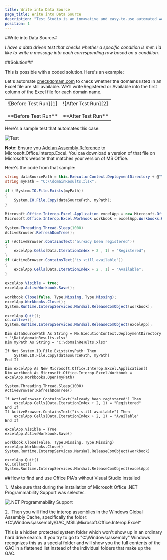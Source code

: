 ```yaml
---
title: Write into Data Source
page_title: Write into Data Source
description: "Test Studio is an innovative and easy-to-use automated web, WPF and load testing solution. Test Studio tests support essential technologies like ASP.NET AJAX, Silverlight, PHP and MVC. HTML5, Testing framework, functional testing, performance testing, load testing, exploratory testing, manual testing."
position: 1
---
```

#Write into Data Source#

*I have a data driven test that checks whether a specific condition is met. I'd like to write a message into each corresponding row based on a condition.*

##Solution##

This is possible with a coded solution. Here's an example:

Let's automate <a href="http://www.checkdomain.com/" target ="_blank">checkdomain.com</a> to check whether the domains listed in an Excel file are still available. We'll write Registered or Available into the first column of the Excel file for each domain name.

<table id="no-table">
	<tr>
		<td>![Before Test Run][1] <br><br>**Before Test Run**</td>
		<td>![After Test Run][2] <br><br>**After Test Run**</td>
	</tr>
<table>

Here's a sample test that automates this case:

![Test][3]

**Note:** Ensure you <a href="/advanced-topics/coded-steps/add-assembly-reference" target="_blank">Add an Assembly Reference</a> to Microsoft.Office.Interop.Excel. You can download a version of that file on Microsoft's website that matches your version of MS Office.

Here's the code from that sample:

```C#
string dataSourcePath = this.ExecutionContext.DeploymentDirectory + @"\Data\domainResults.xlsx";
string myPath = "C:\\domainResults.xlsx";
 
if (!System.IO.File.Exists(myPath))
{
    System.IO.File.Copy(dataSourcePath, myPath);
}
 
Microsoft.Office.Interop.Excel.Application excelApp = new Microsoft.Office.Interop.Excel.Application();
Microsoft.Office.Interop.Excel.Workbook workbook = excelApp.Workbooks.Open(myPath);
 
System.Threading.Thread.Sleep(1000);
ActiveBrowser.RefreshDomTree();
 
if (ActiveBrowser.ContainsText("already been registered"))
{
    excelApp.Cells[Data.IterationIndex + 2 , 1] = "Registered";
}
if (ActiveBrowser.ContainsText("is still available"))
{
    excelApp.Cells[Data.IterationIndex + 2 , 1] = "Available";
}
  
excelApp.Visible = true;
excelApp.ActiveWorkbook.Save();
  
workbook.Close(false, Type.Missing, Type.Missing);
excelApp.Workbooks.Close();
System.Runtime.InteropServices.Marshal.ReleaseComObject(workbook);
           
excelApp.Quit();
GC.Collect();
System.Runtime.InteropServices.Marshal.ReleaseComObject(excelApp);
```

```VB
Dim dataSourcePath As String = Me.ExecutionContext.DeploymentDirectory + "\Data\domainResults.xlsx"
Dim myPath As String = "C:\domainResults.xlsx"
 
If Not System.IO.File.Exists(myPath) Then
    System.IO.File.Copy(dataSourcePath, myPath)
End If
 
Dim excelApp As New Microsoft.Office.Interop.Excel.Application()
Dim workbook As Microsoft.Office.Interop.Excel.Workbook = excelApp.Workbooks.Open(myPath)
 
System.Threading.Thread.Sleep(1000)
ActiveBrowser.RefreshDomTree()
 
If ActiveBrowser.ContainsText("already been registered") Then
    excelApp.Cells(Data.IterationIndex + 2, 1) = "Registered"
End If
If ActiveBrowser.ContainsText("is still available") Then
    excelApp.Cells(Data.IterationIndex + 2, 1) = "Available"
End If
 
excelApp.Visible = True
excelApp.ActiveWorkbook.Save()
 
workbook.Close(False, Type.Missing, Type.Missing)
excelApp.Workbooks.Close()
System.Runtime.InteropServices.Marshal.ReleaseComObject(workbook)
 
excelApp.Quit()
GC.Collect()
System.Runtime.InteropServices.Marshal.ReleaseComObject(excelApp)
```
##How to find and use Office PIA's without Visual Studio installed

1.&nbsp; Make sure that during the installation of Microsoft Office .NET Programmability Support was selected.

![.NET Programmability Support][4]

2.&nbsp; Then you will find the interop assemblies in the Windows Global Assembly Cache, specifically the folder: *C:\Windows\assembly\GAC_MSIL\Microsoft.Office.Interop.Excel\*

This is a hidden protected system folder which won't show up in an ordinary hard drive search. If you try to go to "C:\Windows\assembly" Windows recognizes this as a special folder and will show you the full contents of the GAC in a flattened list instead of the individual folders that make up the GAC.

[1]: /img/advanced-topics/coded-samples/general/write-into-data-source/fig1.png
[2]: /img/advanced-topics/coded-samples/general/write-into-data-source/fig2.png
[3]: /img/advanced-topics/coded-samples/general/write-into-data-source/fig3.png
[4]: /img/advanced-topics/coded-samples/general/random-row/fig2.png


